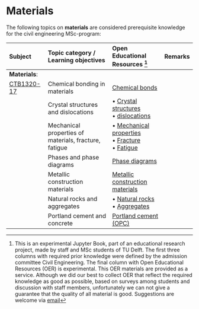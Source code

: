 # Materials

The following topics on **materials** are considered prerequisite knowledge for the civil engineering MSc-program:

|Subject|Topic category / Learning objectives  | Open Educational Resources [^1] |Remarks| 
|:------|:--------|:---------------------------|:------------------|
| **Materials**:     ||||
 [CTB1320-17](https://studiegids.tudelft.nl/a101_displayCourse.do?course_id=61974)                                                                                                                            | Chemical bonding in materials |[Chemical bonds](https://www.chemistrylearner.com/chemical-bonds)| |
|                      | Crystal structures and dislocations                                                                                                                                                                         |• [Crystal structures](https://www.britannica.com/science/crystal/Structure) <br>• [dislocations](https://www.chemistrylearner.com/chemical-bonds)
|                      | Mechanical properties of materials, fracture, fatigue                                                                                                                                        | • [Mechanical properties](https://www.nde-ed.org/Physics/Materials/Mechanical/Mechanical.xhtml)<br>• [Fracture](https://www.nde-ed.org/Physics/Materials/Mechanical/FractureToughness.xhtml)<br>• [Fatigue](https://www.nde-ed.org/Physics/Materials/Mechanical/Fatigue.xhtml)                              |
|                      | Phases and phase diagrams                                                                                                                                                                        |[Phase diagrams](https://chemistrytalk.org/phase-diagram-explained/)
|                      | Metallic construction materials                                                                                                                                        |                                 [Metallic construction materials](https://www.designingbuildings.co.uk/wiki/Metal_in_construction)
|                      | Natural rocks and aggregates                                                                                                                                                                         |• [Natural rocks ](https://education.nationalgeographic.org/resource/rock-cycle/)<br>• [Aggregates ](https://www.cement.org/cement-concrete/concrete-materials/aggregates)
|                      | Portland cement and concrete                                                                                                                                                                         |[Portland cement (OPC)](https://www.cement.org/cement-concrete/how-cement-is-made)     |

[^1]: This is an experimental Jupyter Book, part of an educational research project, made by staff and MSc students of TU Delft. The first three columns with required prior knowledge were defined by the admission committee Civil Engineering. The final column with Open Educational Resources (OER) is experimental. This OER materials are provided as a service. Although we did our best to collect OER that reflect the required knowledge as good as possible, based on surveys among students and discussion with staff members, unfortunately we can not give a guarantee that the quality of all material is good. Suggestions are welcome via [email](mailto:h.r.schipper@tudelft.nl?subject=pre-for-cem-suggestions)
